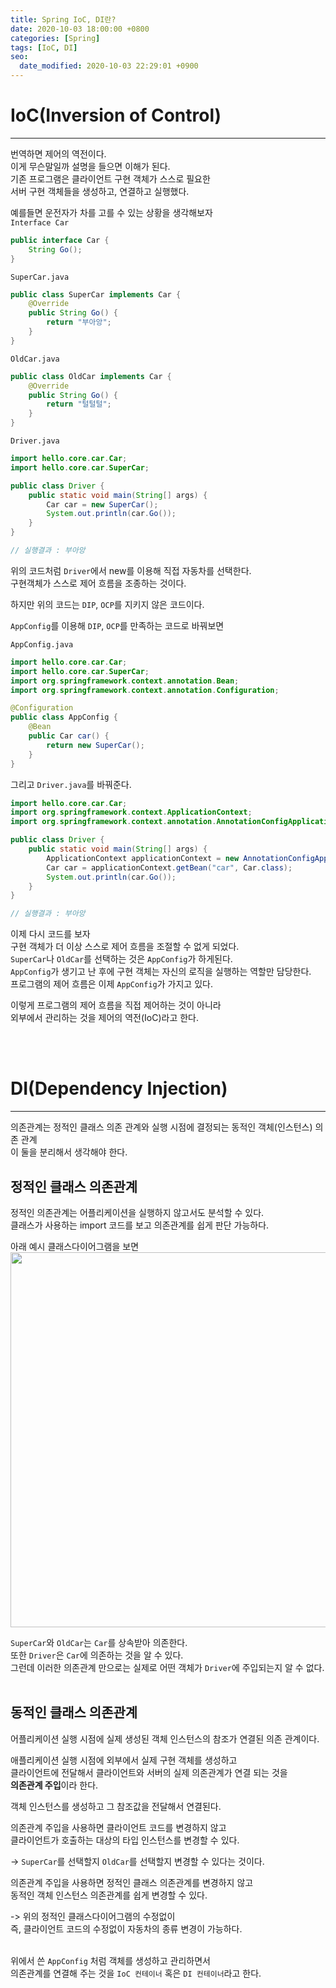 ```yaml
---
title: Spring IoC, DI란?
date: 2020-10-03 18:00:00 +0800
categories: [Spring]
tags: [IoC, DI]
seo:
  date_modified: 2020-10-03 22:29:01 +0900
---
```


# IoC(Inversion of Control)  
---
번역하면 제어의 역전이다.  
이게 무슨말일까 설명을 들으면 이해가 된다.  
기존 프로그램은 클라이언트 구현 객체가 스스로 필요한  
서버 구현 객체들을 생성하고, 연결하고 실행했다.  

예를들면 운전자가 차를 고를 수 있는 상황을 생각해보자  
`Interface Car`  
```java 
public interface Car {
    String Go();
}
```

`SuperCar.java`  
```java 
public class SuperCar implements Car {
    @Override
    public String Go() {
        return "부아앙";
    }
}
```

`OldCar.java`  
```java 
public class OldCar implements Car {
    @Override
    public String Go() {
        return "털털털";
    }
}
```

`Driver.java`  
```java 
import hello.core.car.Car;
import hello.core.car.SuperCar;

public class Driver {
    public static void main(String[] args) {
        Car car = new SuperCar();
        System.out.println(car.Go());
    }
}

// 실행결과 : 부아앙
```

위의 코드처럼 `Driver`에서 new를 이용해 직접 자동차를 선택한다.  
구현객체가 스스로 제어 흐름을 조종하는 것이다.  

하지만 위의 코드는 `DIP`, `OCP`를 지키지 않은 코드이다.  

`AppConfig`를 이용해 `DIP`, `OCP`를 만족하는 코드로 바꿔보면  

`AppConfig.java`  
```java 
import hello.core.car.Car;
import hello.core.car.SuperCar;
import org.springframework.context.annotation.Bean;
import org.springframework.context.annotation.Configuration;

@Configuration
public class AppConfig {
    @Bean
    public Car car() {
        return new SuperCar();
    }
}
```

그리고 `Driver.java`를 바꿔준다.  
```java
import hello.core.car.Car;
import org.springframework.context.ApplicationContext;
import org.springframework.context.annotation.AnnotationConfigApplicationContext;

public class Driver {
    public static void main(String[] args) {
        ApplicationContext applicationContext = new AnnotationConfigApplicationContext(AppConfig.class);
        Car car = applicationContext.getBean("car", Car.class);
        System.out.println(car.Go());
    }
}

// 실행결과 : 부아앙
```
이제 다시 코드를 보자  
구현 객체가 더 이상 스스로 제어 흐름을 조절할 수 없게 되었다.  
`SuperCar`나 `OldCar`를 선택하는 것은 `AppConfig`가 하게된다.  
`AppConfig`가 생기고 난 후에 구현 객체는 자신의 로직을 실행하는 역할만 담당한다.  
프로그램의 제어 흐름은 이제 `AppConfig`가 가지고 있다.  

이렇게 프로그램의 제어 흐름을 직접 제어하는 것이 아니라  
외부에서 관리하는 것을 제어의 역전(IoC)라고 한다.  

<br><br>


# DI(Dependency Injection)  
---
의존관계는 정적인 클래스 의존 관계와 실행 시점에 결정되는 동적인 객체(인스턴스) 의존 관계  
이 둘을 분리해서 생각해야 한다.

## 정적인 클래스 의존관계
정적인 의존관계는 어플리케이션을 실행하지 않고서도 분석할 수 있다.  
클래스가 사용하는 import 코드를 보고 의존관계를 쉽게 판단 가능하다.  

아래 예시 클래스다이어그램을 보면  
<img width="600px" src="https://user-images.githubusercontent.com/52627952/94992247-9f0b1f80-05c3-11eb-8699-8c9cb0a9f9d0.png">  

`SuperCar`와 `OldCar`는 `Car`를 상속받아 의존한다.  
또한 `Driver`은 `Car`에 의존하는 것을 알 수 있다.  
그런데 이러한 의존관계 만으로는 실제로 어떤 객체가 `Driver`에 주입되는지 알 수 없다.  
<br>


## 동적인 클래스 의존관계
어플리케이션 실행 시점에 실제 생성된 객체 인스턴스의 참조가 연결된 의존 관계이다.  

애플리케이션 실행 시점에 외부에서 실제 구현 객체를 생성하고  
클라이언트에 전달해서 클라이언트와 서버의 실제 의존관계가 연결 되는 것을  
**의존관계 주입**이라 한다.  

객체 인스턴스를 생성하고 그 참조값을 전달해서 연결된다.  
  
의존관계 주입을 사용하면 클라이언트 코드를 변경하지 않고  
클라이언트가 호출하는 대상의 타입 인스턴스를 변경할 수 있다.  

-> `SuperCar`를 선택할지 `OldCar`를 선택할지 변경할 수 있다는 것이다.  

의존관계 주입을 사용하면 정적인 클래스 의존관계를 변경하지 않고  
동적인 객체 인스턴스 의존관계를 쉽게 변경할 수 있다.  

-> 위의 정적인 클래스다이어그램의 수정없이  
즉, 클라이언트 코드의 수정없이 자동차의 종류 변경이 가능하다.  
<br>

위에서 쓴 `AppConfig` 처럼 객체를 생성하고 관리하면서  
의존관계를 연결해 주는 것을 `IoC 컨테이너` 혹은 `DI 컨테이너`라고 한다.  